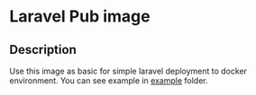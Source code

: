 Laravel Pub image
=================

Description
-----------

Use this image as basic for simple laravel deployment to docker environment. You can see example in [example](https://github.com/alekspankov/laravel-pub/tree/master/example) folder.
